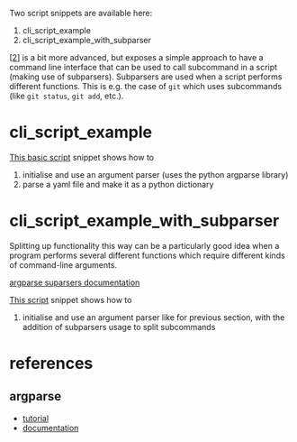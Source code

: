 Two script snippets are available here:

1. cli_script_example
2. <a href="#advex"></a> cli_script_example_with_subparser

\[[2](#advex)\] is a bit more advanced, but exposes a simple approach to have a command line interface that can be used to call subcommand in a script (making use of subparsers). Subparsers are used when a script performs different functions. This is e.g. the case of `git` which uses subcommands (like `git status`, `git add`, etc.).

# cli_script_example

[This basic script](cli_script_example.py) snippet shows how to

1. initialise and use an argument parser (uses the python argparse library)
2. parse a yaml file and make it as a python dictionary

# cli_script_example_with_subparser

>>>
Splitting up functionality this way can be a particularly good idea when a program performs several different functions which require different kinds of command-line arguments.
>>>
[argparse suparsers documentation](https://docs.python.org/3/library/argparse.html#sub-commands)

[This script](cli_script_example_with_subparser.py) snippet shows how to

1. initialise and use an argument parser like for previous section, with the addition of subparsers usage to split subcommands


# references

## argparse

- [tutorial](https://docs.python.org/3/howto/argparse.html)
- [documentation](https://docs.python.org/3/library/argparse.html)


